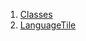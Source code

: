 

1. [Classes](file-___home_harshil_Desktop_open-source_palisadoes_talawa_lib_widgets_lang_switch/#classes)
2. [LanguageTile](file-___home_harshil_Desktop_open-source_palisadoes_talawa_lib_widgets_lang_switch/LanguageTile-class.html)
